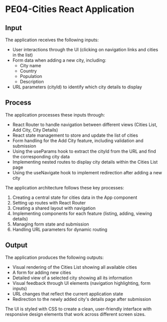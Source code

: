 # PE04-Cities React Application

## Input
The application receives the following inputs:
- User interactions through the UI (clicking on navigation links and cities in the list)
- Form data when adding a new city, including:
  - City name
  - Country
  - Population
  - Description
- URL parameters (cityId) to identify which city details to display

## Process
The application processes these inputs through:
- React Router to handle navigation between different views (Cities List, Add City, City Details)
- React state management to store and update the list of cities
- Form handling for the Add City feature, including validation and submission
- Using the useParams hook to extract the cityId from the URL and find the corresponding city data
- Implementing nested routes to display city details within the Cities List page
- Using the useNavigate hook to implement redirection after adding a new city

The application architecture follows these key processes:
1. Creating a central state for cities data in the App component
2. Setting up routes with React Router
3. Creating a shared layout with navigation
4. Implementing components for each feature (listing, adding, viewing details)
5. Managing form state and submission
6. Handling URL parameters for dynamic routing

## Output
The application produces the following outputs:
- Visual rendering of the Cities List showing all available cities
- A form for adding new cities
- Detailed view of a selected city showing all its information
- Visual feedback through UI elements (navigation highlighting, form inputs)
- URL changes that reflect the current application state
- Redirection to the newly added city's details page after submission

The UI is styled with CSS to create a clean, user-friendly interface with responsive design elements that work across different screen sizes.